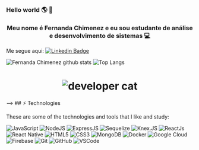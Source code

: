 ### Hello world 🌎 👋

<h3><p align="center">Meu nome é Fernanda Chimenez e eu sou estudante de análise e desenvolvimento de sistemas 💻 </p></h3>

Me segue aqui:
[![Linkedin Badge](https://img.shields.io/badge/-LinkedIn-blue?style=flat-square&logo=Linkedin&logoColor=white&link=https://https://www.linkedin.com/in/fernanda-chimenez-leme/)](https://www.linkedin.com/in/renato-rebou%C3%A7as-9bb008132/) 


![Fernanda Chimenez github stats](https://github-readme-stats.vercel.app/api?username=fernandachimenez21&show_icons=true&theme=tokyonight")
![Top Langs](https://github-readme-stats.vercel.app/api/top-langs/?username=fernandachimenez21&layout=compact&theme=tokyonight")


[1.1]: http://i.imgur.com/tXSoThF.png
[2.1]: http://i.imgur.com/P3YfQoD.png


[1]: https://twitter.com/https_zero6
[2]: https://www.facebook.com/tinho361/

<h1 align="center">
  <img src="./giphy.gif" alt="developer cat" />
</h1>
-->
## ⚡️ Technologies

These are some of the technologies and tools that I like and study:

![JavaScript](https://img.shields.io/badge/-JavaScript-black?style=flat-square&logo=javascript)
![NodeJS](https://img.shields.io/badge/-Nodejs-339933?style=flat-square&logo=Node.js&logoColor=white)
![ExpressJS](https://img.shields.io/badge/-ExpressJS-green?style=flat-square&logo=expressjs)
![Sequelize](https://img.shields.io/badge/-Sequelize-333533?style=flat-sequelize&logo=white)
![Knex.JS](https://img.shields.io/badge/-Knex.JS-e16426?style=flat-square&logo=knex.js&logoColor=white)
![ReactJs](https://img.shields.io/badge/-ReactJS-7209b7?style=flat-square&logo=react&logoColor=white)
![React Native](https://img.shields.io/badge/-React%20Native-7209b7?style=flat-square&logo=react&logoColor=white)
![HTML5](https://img.shields.io/badge/-HTML5-E34F26?style=flat-square&logo=html5&logoColor=white)
![CSS3](https://img.shields.io/badge/-CSS3-1572B6?style=flat-square&logo=css3)
![MongoDB](https://img.shields.io/badge/-MongoDB-black?style=flat-square&logo=mongodb)
![Docker](https://img.shields.io/badge/-Docker-f8f4f2?style=flat-square&logo=docker&logoColor=docker)
![Google Cloud](https://img.shields.io/badge/Google%20Cloud-4285F4?style=flat-square&logo=google-cloud&logoColor=white)
![Firebase](https://img.shields.io/badge/Firebase-FFCA28?style=flat-square&logo=firebase&logoColor=white)
![Git](https://img.shields.io/badge/-Git-black?style=flat-square&logo=git)
![GitHub](https://img.shields.io/badge/-GitHub-181717?style=flat-square&logo=github)
![VSCode](https://img.shields.io/badge/-VSCode-007ACC?style=flat-square&logo=visual-studio-code&logoColor=white)




